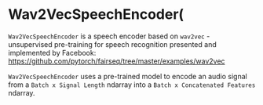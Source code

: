 # Wav2VecSpeechEncoder(

   
   `Wav2VecSpeechEncoder` is a speech encoder based on `wav2vec` - unsupervised pre-training for speech
    recognition presented and implemented by Facebook: https://github.com/pytorch/fairseq/tree/master/examples/wav2vec
    
   `Wav2VecSpeechEncoder` uses a pre-trained model to encode an audio signal from a `Batch x Signal Length`
    ndarray into a `Batch x Concatenated Features` ndarray.
    